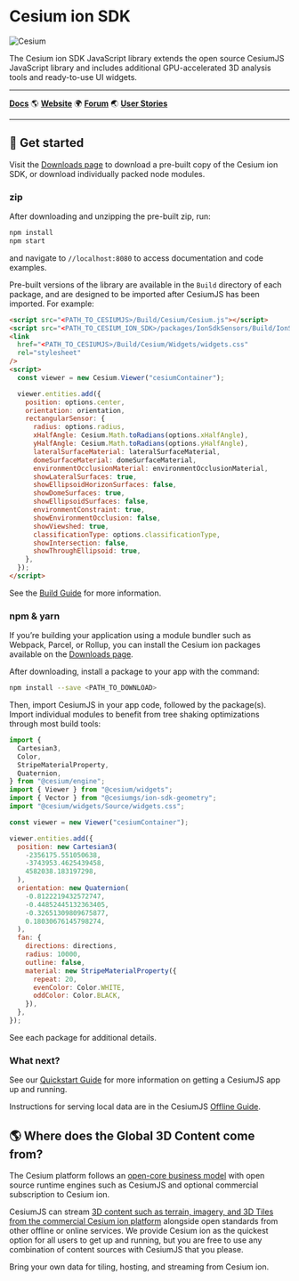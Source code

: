 # Cesium ion SDK

![Cesium](https://github.com/CesiumGS/cesium/wiki/logos/Cesium_Logo_Color.jpg)

The Cesium ion SDK JavaScript library extends the open source CesiumJS JavaScript library and includes additional GPU-accelerated 3D analysis tools and ready-to-use UI widgets.

---

[**Docs**](https://cesium.com/learn/cesiumjs-learn/cesium-ion-sdk/) :earth_americas: [**Website**](https://cesium.com/platform/cesiumjs/ion-sdk/) :earth_africa: [**Forum**](https://community.cesium.com/) :earth_asia: [**User Stories**](https://cesium.com/user-stories/)

---

## :rocket: Get started

Visit the [Downloads page](https://cesium.com/downloads/) to download a pre-built copy of the Cesium ion SDK, or download individually packed node modules.

### zip

After downloading and unzipping the pre-built zip, run:

```sh
npm install
npm start
```

and navigate to `//localhost:8080` to access documentation and code examples.

Pre-built versions of the library are available in the `Build` directory of each package, and are designed to be imported after CesiumJS has been imported. For example:

```html
<script src="<PATH_TO_CESIUMJS>/Build/Cesium/Cesium.js"></script>
<script src="<PATH_TO_CESIUM_ION_SDK>/packages/IonSdkSensors/Build/IonSdkSensors/IonSdkSensors.js>"></script>
<link
  href="<PATH_TO_CESIUMJS>/Build/Cesium/Widgets/widgets.css"
  rel="stylesheet"
/>
<script>
  const viewer = new Cesium.Viewer("cesiumContainer");

  viewer.entities.add({
    position: options.center,
    orientation: orientation,
    rectangularSensor: {
      radius: options.radius,
      xHalfAngle: Cesium.Math.toRadians(options.xHalfAngle),
      yHalfAngle: Cesium.Math.toRadians(options.yHalfAngle),
      lateralSurfaceMaterial: lateralSurfaceMaterial,
      domeSurfaceMaterial: domeSurfaceMaterial,
      environmentOcclusionMaterial: environmentOcclusionMaterial,
      showLateralSurfaces: true,
      showEllipsoidHorizonSurfaces: false,
      showDomeSurfaces: true,
      showEllipsoidSurfaces: false,
      environmentConstraint: true,
      showEnvironmentOcclusion: false,
      showViewshed: true,
      classificationType: options.classificationType,
      showIntersection: false,
      showThroughEllipsoid: true,
    },
  });
</script>
```

See the [Build Guide](./Documentation/BuildGuide/) for more information.

### npm & yarn

If you’re building your application using a module bundler such as Webpack, Parcel, or Rollup, you can install the Cesium ion packages available on the [Downloads page](https://cesium.com/downloads/).

After downloading, install a package to your app with the command:

```sh
npm install --save <PATH_TO_DOWNLOAD>
```

Then, import CesiumJS in your app code, followed by the package(s). Import individual modules to benefit from tree shaking optimizations through most build tools:

```js
import {
  Cartesian3,
  Color,
  StripeMaterialProperty,
  Quaternion,
} from "@cesium/engine";
import { Viewer } from "@cesium/widgets";
import { Vector } from "@cesiumgs/ion-sdk-geometry";
import "@cesium/widgets/Source/widgets.css";

const viewer = new Viewer("cesiumContainer");

viewer.entities.add({
  position: new Cartesian3(
    -2356175.551050638,
    -3743953.4625439458,
    4582038.183197298,
  ),
  orientation: new Quaternion(
    -0.8122219432572747,
    -0.44852445132363405,
    -0.32651309809675877,
    0.18030676145798274,
  ),
  fan: {
    directions: directions,
    radius: 10000,
    outline: false,
    material: new StripeMaterialProperty({
      repeat: 20,
      evenColor: Color.WHITE,
      oddColor: Color.BLACK,
    }),
  },
});
```

See each package for additional details.

### What next?

See our [Quickstart Guide](https://cesium.com/learn/cesiumjs-learn/cesiumjs-quickstart/) for more information on getting a CesiumJS app up and running.

Instructions for serving local data are in the CesiumJS
[Offline Guide](./Documentation/OfflineGuide/README.md).

## :earth_americas: Where does the Global 3D Content come from?

The Cesium platform follows an [open-core business model](https://cesium.com/why-cesium/open-ecosystem/cesium-business-model/) with open source runtime engines such as CesiumJS and optional commercial subscription to Cesium ion.

CesiumJS can stream [3D content such as terrain, imagery, and 3D Tiles from the commercial Cesium ion platform](https://cesium.com/platform/cesium-ion/content/) alongside open standards from other offline or online services. We provide Cesium ion as the quickest option for all users to get up and running, but you are free to use any combination of content sources with CesiumJS that you please.

Bring your own data for tiling, hosting, and streaming from Cesium ion.
